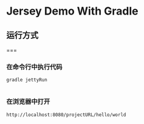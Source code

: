 # Jersey Demo With Gradle

## 运行方式
===

### 在命令行中执行代码


```
gradle jettyRun
 
```

### 在浏览器中打开 
    http://localhost:8080/projectURL/hello/world